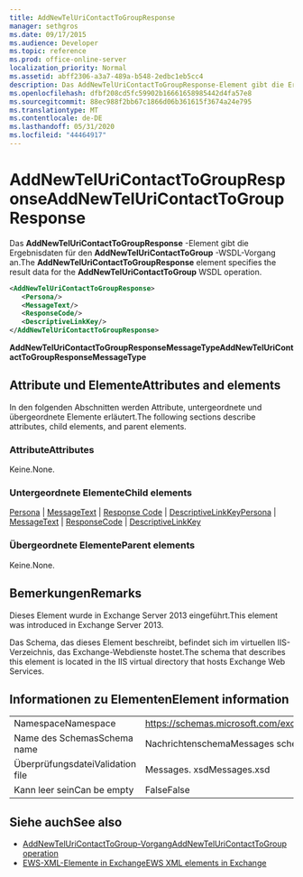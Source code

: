 ```yaml
---
title: AddNewTelUriContactToGroupResponse
manager: sethgros
ms.date: 09/17/2015
ms.audience: Developer
ms.topic: reference
ms.prod: office-online-server
localization_priority: Normal
ms.assetid: abff2306-a3a7-489a-b548-2edbc1eb5cc4
description: Das AddNewTelUriContactToGroupResponse-Element gibt die Ergebnisdaten für den AddNewTelUriContactToGroup-WSDL-Vorgang an.
ms.openlocfilehash: dfbf208cd5fc59902b16661658985442d4fa57e8
ms.sourcegitcommit: 88ec988f2bb67c1866d06b361615f3674a24e795
ms.translationtype: MT
ms.contentlocale: de-DE
ms.lasthandoff: 05/31/2020
ms.locfileid: "44464917"
---
```

# <a name="addnewteluricontacttogroupresponse"></a><span data-ttu-id="be998-103">AddNewTelUriContactToGroupResponse</span><span class="sxs-lookup"><span data-stu-id="be998-103">AddNewTelUriContactToGroupResponse</span></span>

<span data-ttu-id="be998-104">Das **AddNewTelUriContactToGroupResponse** -Element gibt die Ergebnisdaten für den **AddNewTelUriContactToGroup** -WSDL-Vorgang an.</span><span class="sxs-lookup"><span data-stu-id="be998-104">The **AddNewTelUriContactToGroupResponse** element specifies the result data for the **AddNewTelUriContactToGroup** WSDL operation.</span></span> 
  
```XML
<AddNewTelUriContactToGroupResponse>
   <Persona/>
   <MessageText/>
   <ResponseCode/>
   <DescriptiveLinkKey/>
</AddNewTelUriContactToGroupResponse>
```

 <span data-ttu-id="be998-105">**AddNewTelUriContactToGroupResponseMessageType**</span><span class="sxs-lookup"><span data-stu-id="be998-105">**AddNewTelUriContactToGroupResponseMessageType**</span></span>
## <a name="attributes-and-elements"></a><span data-ttu-id="be998-106">Attribute und Elemente</span><span class="sxs-lookup"><span data-stu-id="be998-106">Attributes and elements</span></span>

<span data-ttu-id="be998-107">In den folgenden Abschnitten werden Attribute, untergeordnete und übergeordnete Elemente erläutert.</span><span class="sxs-lookup"><span data-stu-id="be998-107">The following sections describe attributes, child elements, and parent elements.</span></span>
  
### <a name="attributes"></a><span data-ttu-id="be998-108">Attribute</span><span class="sxs-lookup"><span data-stu-id="be998-108">Attributes</span></span>

<span data-ttu-id="be998-109">Keine.</span><span class="sxs-lookup"><span data-stu-id="be998-109">None.</span></span>
  
### <a name="child-elements"></a><span data-ttu-id="be998-110">Untergeordnete Elemente</span><span class="sxs-lookup"><span data-stu-id="be998-110">Child elements</span></span>

<span data-ttu-id="be998-111">[Persona](persona.md)  |  [MessageText](messagetext.md)  |  [Response Code](responsecode.md)  |  [DescriptiveLinkKey](descriptivelinkkey.md)</span><span class="sxs-lookup"><span data-stu-id="be998-111">[Persona](persona.md) | [MessageText](messagetext.md) | [ResponseCode](responsecode.md) | [DescriptiveLinkKey](descriptivelinkkey.md)</span></span>
  
### <a name="parent-elements"></a><span data-ttu-id="be998-112">Übergeordnete Elemente</span><span class="sxs-lookup"><span data-stu-id="be998-112">Parent elements</span></span>

<span data-ttu-id="be998-113">Keine.</span><span class="sxs-lookup"><span data-stu-id="be998-113">None.</span></span>
  
## <a name="remarks"></a><span data-ttu-id="be998-114">Bemerkungen</span><span class="sxs-lookup"><span data-stu-id="be998-114">Remarks</span></span>

<span data-ttu-id="be998-115">Dieses Element wurde in Exchange Server 2013 eingeführt.</span><span class="sxs-lookup"><span data-stu-id="be998-115">This element was introduced in Exchange Server 2013.</span></span>
  
<span data-ttu-id="be998-116">Das Schema, das dieses Element beschreibt, befindet sich im virtuellen IIS-Verzeichnis, das Exchange-Webdienste hostet.</span><span class="sxs-lookup"><span data-stu-id="be998-116">The schema that describes this element is located in the IIS virtual directory that hosts Exchange Web Services.</span></span>
  
## <a name="element-information"></a><span data-ttu-id="be998-117">Informationen zu Elementen</span><span class="sxs-lookup"><span data-stu-id="be998-117">Element information</span></span>

|||
|:-----|:-----|
|<span data-ttu-id="be998-118">Namespace</span><span class="sxs-lookup"><span data-stu-id="be998-118">Namespace</span></span>  <br/> |https://schemas.microsoft.com/exchange/services/2006/messages  <br/> |
|<span data-ttu-id="be998-119">Name des Schemas</span><span class="sxs-lookup"><span data-stu-id="be998-119">Schema name</span></span>  <br/> |<span data-ttu-id="be998-120">Nachrichtenschema</span><span class="sxs-lookup"><span data-stu-id="be998-120">Messages schema</span></span>  <br/> |
|<span data-ttu-id="be998-121">Überprüfungsdatei</span><span class="sxs-lookup"><span data-stu-id="be998-121">Validation file</span></span>  <br/> |<span data-ttu-id="be998-122">Messages. xsd</span><span class="sxs-lookup"><span data-stu-id="be998-122">Messages.xsd</span></span>  <br/> |
|<span data-ttu-id="be998-123">Kann leer sein</span><span class="sxs-lookup"><span data-stu-id="be998-123">Can be empty</span></span>  <br/> |<span data-ttu-id="be998-124">False</span><span class="sxs-lookup"><span data-stu-id="be998-124">False</span></span>  <br/> |
   
## <a name="see-also"></a><span data-ttu-id="be998-125">Siehe auch</span><span class="sxs-lookup"><span data-stu-id="be998-125">See also</span></span>

- [<span data-ttu-id="be998-126">AddNewTelUriContactToGroup-Vorgang</span><span class="sxs-lookup"><span data-stu-id="be998-126">AddNewTelUriContactToGroup operation</span></span>](addnewteluricontacttogroup-operation.md)
- [<span data-ttu-id="be998-127">EWS-XML-Elemente in Exchange</span><span class="sxs-lookup"><span data-stu-id="be998-127">EWS XML elements in Exchange</span></span>](ews-xml-elements-in-exchange.md)

